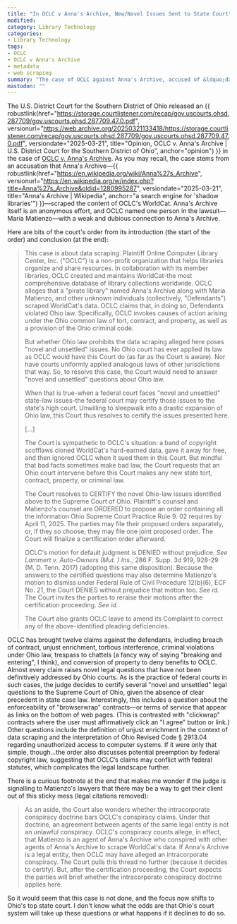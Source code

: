 ```yaml
---
title: "In OCLC v Anna's Archive, New/Novel Issues Sent to State Court"
modified: 
category: Library Technology
categories:
- Library Technology
tags:
- OCLC
- OCLC v Anna's Archive
- metadata
- web scraping
summary: "The case of OCLC against Anna's Archive, accused of &ldquo;data scraping&rdquo; from OCLC's WorldCat, takes a turn as the U.S. District Court for the Southern District of Ohio decides to certify several &ldquo;novel and unsettled&rdquo; legal questions to the Supreme Court of Ohio."
mastodon: ""
---
```


The U.S. District Court for the Southern District of Ohio released an {{ robustlink(href="https://storage.courtlistener.com/recap/gov.uscourts.ohsd.287709/gov.uscourts.ohsd.287709.47.0.pdf", versionurl="https://web.archive.org/20250321133418/https://storage.courtlistener.com/recap/gov.uscourts.ohsd.287709/gov.uscourts.ohsd.287709.47.0.pdf", versiondate="2025-03-21", title="Opinion, OCLC v. Anna's Archive | U.S. District Court for the Southern District of Ohio", anchor="opinion") }} in the case of [OCLC v. Anna's Archive](https://www.courtlistener.com/docket/68157923/oclc-online-computer-library-center-inc-v-annas-archive/?order_by=desc). 
As you may recall, the case stems from an accusation that Anna's Archive—{{ robustlink(href="https://en.wikipedia.org/wiki/Anna%27s_Archive", versionurl="https://en.wikipedia.org/w/index.php?title=Anna%27s_Archive&oldid=1280995287", versiondate="2025-03-21", title="Anna's Archive | Wikipedia", anchor="a search engine for 'shadow libraries'") }}—scraped the content of OCLC's WorldCat. 
Anna's Archive itself is an anonymous effort, and OCLC named one person in the lawsuit—Maria Matienzo—with a weak and dubious connection to Anna's Archive. 

Here are bits of the court's order from its introduction (the start of the order) and conclusion (at the end):

> This case is about data scraping. Plaintiff Online Computer Library Center, Inc. ("OCLC") is a non-profit organization that helps libraries organize and share resources. In collaboration with its member libraries, OCLC created and maintains WorldCat-the most comprehensive database of library collections worldwide. OCLC alleges that a "pirate library" named Anna's Archive along with Maria Matienzo, and other unknown individuals (collectively, "Defendants") scraped WorldCat's data. OCLC claims that, in doing so, Defendants violated Ohio law. Specifically, OCLC invokes causes of action arising under the Ohio common law of tort, contract, and property, as well as a provision of the Ohio criminal code.
> 
> But whether Ohio law prohibits the data scraping alleged here poses "novel and unsettled" issues. No Ohio court has ever applied its law as OCLC would have this Court do (as far as the Court is aware). Nor have courts uniformly applied analogous laws of other jurisdictions that way. So, to resolve this case, the Court would need to answer "novel and unsettled" questions about Ohio law.
> 
> When that is true-when a federal court faces "novel and unsettled" state-law issues-the federal court may certify those issues to the state's high court. Unwilling to sleepwalk into a drastic expansion of Ohio law, this Court thus resolves to certify the issues presented here.
> 
> [...]
>
> The Court is sympathetic to OCLC's situation: a band of copyright scofflaws cloned WorldCat's hard-earned data, gave it away for free, and then ignored OCLC when it sued them in this Court. But mindful that bad facts sometimes make bad law, the Court requests that an Ohio court intervene before this Court makes any new state tort, contract, property, or criminal law.
> 
> The Court resolves to CERTIFY the novel Ohio-law issues identified above to the Supreme Court of Ohio. Plaintiff's counsel and Matienzo's counsel are ORDERED to propose an order containing all the information Ohio Supreme Court Practice Rule 9. 02 requires by April 11, 2025. The parties may file their proposed orders separately, or, if they so choose, they may file one joint proposed order. The Court will finalize a certification order afterward.
> 
> OCLC's motion for default judgment is DENIED without prejudice. _See Lammert v. Auto-Owners (Mut. ) Ins.,_ 286 F. Supp. 3d 919, 928-29 (M. D. Tenn. 2017) (adopting this same disposition). Because the answers to the certified questions may also determine Matienzo's motion to dismiss under Federal Rule of Civil Procedure 12(b)(6), ECF No. 21, the Court DENIES without prejudice that motion too. _See id._ The Court invites the parties to reraise their motions after the certification proceeding. _See id._
> 
> The Court also grants OCLC leave to amend its Complaint to correct any of the above-identified pleading deficiencies.

OCLC has brought twelve claims against the defendants, including breach of contract, unjust enrichment, tortious interference, criminal violations under Ohio law, trespass to chattels (a fancy way of saying "breaking and entering", I think), and conversion of property to deny benefits to OCLC. 
Almost every claim raises novel legal questions that have not been definitively addressed by Ohio courts. 
As is the practice of federal courts in such cases, the judge decides to certify several "novel and unsettled" legal questions to the Supreme Court of Ohio, given the absence of clear precedent in state case law. 
Interestingly, this includes a question about the enforceability of "browserwrap" contracts—or terms of service that appear as links on the bottom of web pages. 
(This is contrasted with "clickwrap" contracts where the user must affirmatively click an "I agree" button or link.)
Other questions include the definition of unjust enrichment in the context of data scraping and the interpretation of Ohio Revised Code § 2913.04 regarding unauthorized access to computer systems.
If it were only that simple, though...the order also discusses potential preemption by federal copyright law, suggesting that OCLC’s claims may conflict with federal statutes, which complicates the legal landscape further.

There is a curious footnote at the end that makes me wonder if the judge is signalling to Matienzo's lawyers that there may be a way to get their client out of this sticky mess (legal citations removed):

> As an aside, the Court also wonders whether the intracorporate conspiracy doctrine bars OCLC's conspiracy claims. Under that doctrine, an agreement between agents of the same legal entity is not an unlawful conspiracy. OCLC's conspiracy counts allege, in effect, that Matienzo is an agent of Anna's Archive who conspired with other agents of Anna's Archive to scrape WorldCat's data. If Anna's Archive is a legal entity, then OCLC may have alleged an intracorporate conspiracy. The Court pulls this thread no further (because it decides to certify). But, after the certification proceeding, the Court expects the parties will brief whether the intracorporate conspiracy doctrine applies here.

So it would seem that this case is not done, and the focus now shifts to Ohio's top state court. 
I don't know what the odds are that Ohio's court system will take up these questions or what happens if it declines to do so.